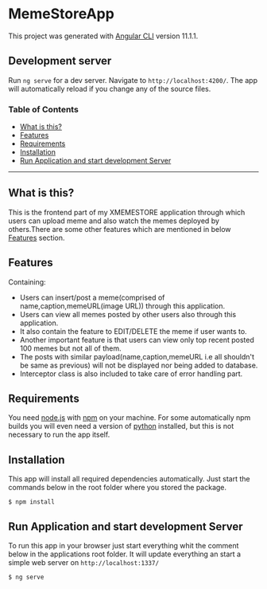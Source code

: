 # MemeStoreApp

This project was generated with [Angular CLI](https://github.com/angular/angular-cli) version 11.1.1.

## Development server

Run `ng serve` for a dev server. Navigate to `http://localhost:4200/`. The app will automatically reload if you change any of the source files.

### Table of Contents

* [What is this?](#what-is-this)
* [Features](#features)
* [Requirements](#requirements)
* [Installation](#installation)
* [Run Application and start development Server](#run-application-and-start-development-server)

---

## What is this?
This is the frontend part of my XMEMESTORE application through which users can upload meme and also watch the memes deployed by others.There are some other features which are mentioned in below [Features](#features) section.

## Features
Containing:
- Users can insert/post a meme(comprised of name,caption,memeURL(image URL)) through this application.
- Users can view all memes posted by other users also through this application.
- It also contain the feature to EDIT/DELETE the meme if user wants to.
- Another important feature is that users can view only top recent posted 100 memes but not all of them.
- The posts with similar payload(name,caption,memeURL i.e all shouldn't be same as previous) will not be displayed nor being added to database.
- Interceptor class is also included to take care of error handling part.

## Requirements
You need [node.js](http://nodejs.org) with [npm](http://npmjs.com) on your machine.
For some automatically npm builds you will even need a version of [python](http://www.python.org) installed, but this is not necessary to run the app itself.

## Installation
This app will install all required dependencies automatically. 
Just start the commands below in the root folder where you stored the package.
```SH
$ npm install
```

## Run Application and start development Server
To run this app in your browser just start everything whit the comment below in the applications root folder.
It will update everything an start a simple web server on ``http://localhost:1337/``
```SH
$ ng serve
```

